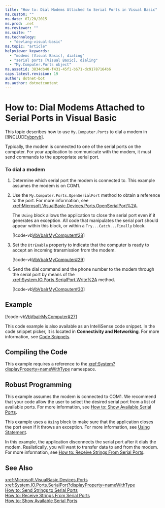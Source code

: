 ```yaml
---
title: "How to: Dial Modems Attached to Serial Ports in Visual Basic"
ms.custom: ""
ms.date: 07/20/2015
ms.prod: .net
ms.reviewer: ""
ms.suite: ""
ms.technology: 
  - "devlang-visual-basic"
ms.topic: "article"
helpviewer_keywords: 
  - "modems [Visual Basic], dialing"
  - "serial ports [Visual Basic], dialing"
  - "My.Computer.Ports object"
ms.assetid: 3834db40-f431-45f1-b671-dc91787164b6
caps.latest.revision: 19
author: dotnet-bot
ms.author: dotnetcontent
---
```

# How to: Dial Modems Attached to Serial Ports in Visual Basic
This topic describes how to use `My.Computer.Ports` to dial a modem in [!INCLUDE[vbprvb](~/includes/vbprvb-md.md)].  
  
 Typically, the modem is connected to one of the serial ports on the computer. For your application to communicate with the modem, it must send commands to the appropriate serial port.  
  
### To dial a modem  
  
1.  Determine which serial port the modem is connected to. This example assumes the modem is on COM1.  
  
2.  Use the `My.Computer.Ports.OpenSerialPort` method to obtain a reference to the port. For more information, see <xref:Microsoft.VisualBasic.Devices.Ports.OpenSerialPort%2A>.  
  
     The `Using` block allows the application to close the serial port even if it generates an exception. All code that manipulates the serial port should appear within this block, or within a `Try...Catch...Finally` block.  
  
     [!code-vb[VbVbalrMyComputer#28](../../../../visual-basic/developing-apps/programming/computer-resources/codesnippet/VisualBasic/how-to-dial-modems-attached-to-serial-ports_1.vb)]  
  
3.  Set the `DtrEnable` property to indicate that the computer is ready to accept an incoming transmission from the modem.  
  
     [!code-vb[VbVbalrMyComputer#29](../../../../visual-basic/developing-apps/programming/computer-resources/codesnippet/VisualBasic/how-to-dial-modems-attached-to-serial-ports_2.vb)]  
  
4.  Send the dial command and the phone number to the modem through the serial port by means of the <xref:System.IO.Ports.SerialPort.Write%2A> method.  
  
     [!code-vb[VbVbalrMyComputer#30](../../../../visual-basic/developing-apps/programming/computer-resources/codesnippet/VisualBasic/how-to-dial-modems-attached-to-serial-ports_3.vb)]  
  
## Example  
 [!code-vb[VbVbalrMyComputer#27](../../../../visual-basic/developing-apps/programming/computer-resources/codesnippet/VisualBasic/how-to-dial-modems-attached-to-serial-ports_4.vb)]  
  
 This code example is also available as an IntelliSense code snippet. In the code snippet picker, it is located in **Connectivity and Networking**. For more information, see [Code Snippets](/visualstudio/ide/code-snippets).  
  
## Compiling the Code  
 This example requires a reference to the <xref:System?displayProperty=nameWithType> namespace.  
  
## Robust Programming  
 This example assumes the modem is connected to COM1. We recommend that your code allow the user to select the desired serial port from a list of available ports. For more information, see [How to: Show Available Serial Ports](../../../../visual-basic/developing-apps/programming/computer-resources/how-to-show-available-serial-ports.md).  
  
 This example uses a `Using` block to make sure that the application closes the port even if it throws an exception. For more information, see [Using Statement](../../../../visual-basic/language-reference/statements/using-statement.md).  
  
 In this example, the application disconnects the serial port after it dials the modem. Realistically, you will want to transfer data to and from the modem. For more information, see [How to: Receive Strings From Serial Ports](../../../../visual-basic/developing-apps/programming/computer-resources/how-to-receive-strings-from-serial-ports.md).  
  
## See Also  
 <xref:Microsoft.VisualBasic.Devices.Ports>  
 <xref:System.IO.Ports.SerialPort?displayProperty=nameWithType>  
 [How to: Send Strings to Serial Ports](../../../../visual-basic/developing-apps/programming/computer-resources/how-to-send-strings-to-serial-ports.md)  
 [How to: Receive Strings From Serial Ports](../../../../visual-basic/developing-apps/programming/computer-resources/how-to-receive-strings-from-serial-ports.md)  
 [How to: Show Available Serial Ports](../../../../visual-basic/developing-apps/programming/computer-resources/how-to-show-available-serial-ports.md)
